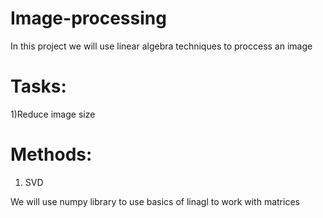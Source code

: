 # Image-processing

  In this project we will use linear algebra techniques to proccess an image
  
# Tasks:
  1)Reduce image size

# Methods:
  1) SVD

We will use numpy library to use basics of linagl to work with matrices
